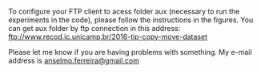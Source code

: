 To configure your FTP client to acess folder aux (necessary to run the experiments in the code), please follow the instructions in the figures. You can get aux folder by ftp connection in this address: ftp://www.recod.ic.unicamp.br/2016-tip-copy-move-dataset

Please let me know if you are having problems with something. My e-mail address is anselmo.ferreira@gmail.com
